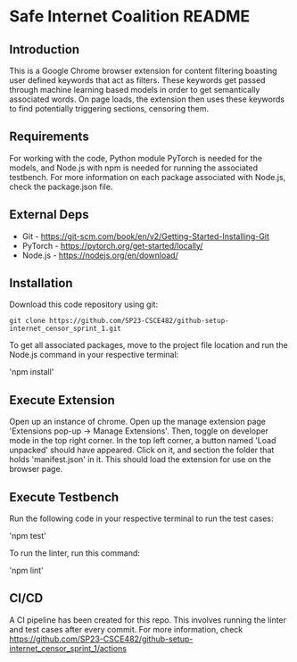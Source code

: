 # Safe Internet Coalition README

## Introduction

This is a Google Chrome browser extension for content filtering boasting user defined keywords that act as filters. These keywords get passed through machine learning based models in order to get semantically associated words. On page loads, the extension then uses these keywords to find potentially triggering sections, censoring them.

## Requirements

For working with the code, Python module PyTorch is needed for the models, and Node.js with npm is needed for running the associated testbench. For more information on each package associated with Node.js, check the package.json file.

## External Deps

- Git - https://git-scm.com/book/en/v2/Getting-Started-Installing-Git
- PyTorch - https://pytorch.org/get-started/locally/
- Node.js - https://nodejs.org/en/download/

## Installation

Download this code repository using git:

`git clone https://github.com/SP23-CSCE482/github-setup-internet_censor_sprint_1.git`

To get all associated packages, move to the project file location and run the Node.js command in your respective terminal:

'npm install'

## Execute Extension

Open up an instance of chrome. Open up the manage extension page 'Extensions pop-up -> Manage Extensions'. Then, toggle on developer mode in the top right corner. In the top left corner, a button named 'Load unpacked' should have appeared. Click on it, and section the folder that holds 'manifest.json' in it. This should load the extension for use on the browser page.

## Execute Testbench

Run the following code in your respective terminal to run the test cases:

'npm test'

To run the linter, run this command:

'npm lint'

## CI/CD

A CI pipeline has been created for this repo. This involves running the linter and test cases after every commit. For more information, check https://github.com/SP23-CSCE482/github-setup-internet_censor_sprint_1/actions
